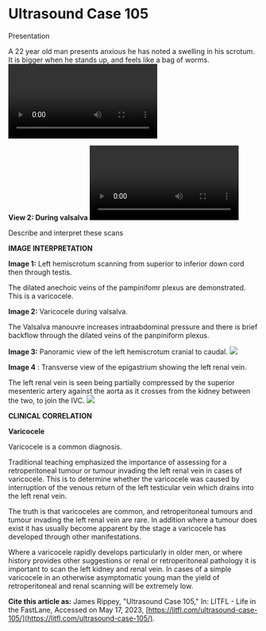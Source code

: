 # Ultrasound Case 105
Presentation


A 22 year old man presents anxious he has noted a swelling in his scrotum. It is bigger when he stands up, and feels like a bag of worms. 
![](https://litfl.com/wp-content/uploads/2019/10/Ultrasound-Case-105-IMAGE-1-Left-hemiscrotum-superior-to-inferior-2.mp4)

**View 2: During valsalva** 
![](https://litfl.com/wp-content/uploads/2019/10/Ultrasound-Case-105-Image-2-Varicocele-valsalva-2.mp4)

Describe and interpret these scans

**IMAGE INTERPRETATION** 



**Image 1:**  Left hemiscrotum scanning from superior to inferior down cord then through testis. 


The dilated anechoic veins of the pampinifomr plexus are demonstrated. This is a varicocele. 



**Image 2:**  Varicocele during valsalva. 


The Valsalva manouvre increases intraabdominal pressure and there is brief backflow through the dilated veins of the panpiniform plexus. 



**Image 3:**  Panoramic view of the left hemiscrotum cranial to caudal. 
![](https://litfl.com/wp-content/uploads/2019/10/Ultrasound-Case-105-Image-3-varicocele-panoramic-view.png)



**Image 4** : Transverse view of the epigastrium showing the left renal vein. 


The left renal vein is seen being partially compressed by the superior mesenteric artery against the aorta as it crosses from the kidney between the two, to join the IVC. 
![](https://litfl.com/wp-content/uploads/2019/10/Ultrasound-Case-105-Image-4-Left-renal-Vein.png)

**CLINICAL CORRELATION** 



**Varicocele** 


Varicocele is a common diagnosis. 


Traditional teaching emphasized the importance of assessing for a retroperitoneal tumour or tumour invading the left renal vein in cases of varicocele. This is to determine whether the varicocele was caused by interruption of the venous return of the left testicular vein which drains into the left renal vein. 


The truth is that varicoceles are common, and retroperitoneal tumours and tumour invading the left renal vein are rare. In addition where a tumour does exist it has usually become apparent by the stage a varicocele has developed through other manifestations. 


Where a varicocele rapidly develops particularly in older men, or where history provides other suggestions or renal or retroperitoneal pathology it is important to scan the left kidney and renal vein. In cases of a simple varicocele in an otherwise asymptomatic young man the yield of retroperitoneal and renal scanning will be extremely low.

**Cite this article as:**  James Rippey, "Ultrasound Case 105," In: LITFL - Life in the FastLane, Accessed on May 17, 2023, [https://litfl.com/ultrasound-case-105/](https://litfl.com/ultrasound-case-105/).


